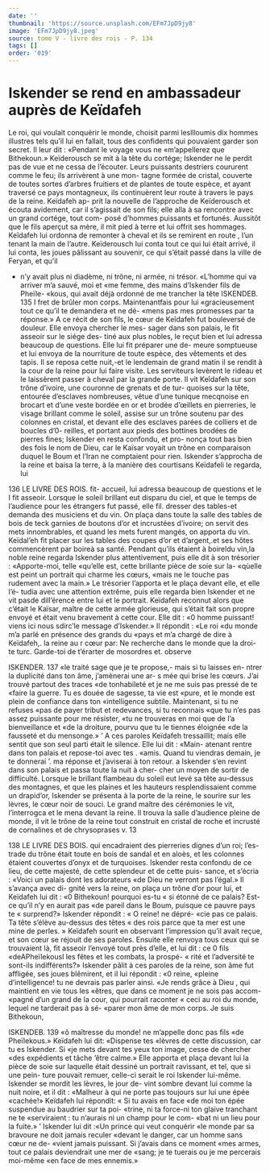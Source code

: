 ```yaml
---
date: ''
thumbnail: 'https://source.unsplash.com/EFm7JpD9jy8'
image: 'EFm7JpD9jy8.jpeg'
source: tome V - livre des rois - P. 134
tags: []
order: '019'
---
```


# Iskender se rend en ambassadeur auprès de Keïdafeh

Le roi, qui voulait conquérir le monde, choisit parmi lesllloumis dix hommes illustres tels qu’il lui
en fallait, tous des confidents qui pouvaient garder son secret. Il leur dit : «Pendant le voyage vous ne «m’appellerez que Bithekoun.» Keïderousch se mit
à la tête du cortége; Iskender ne le perdit pas de vue
et ne cessa de l’écouter. Leurs puissants destriers coururent comme le feu; ils arrivèrent à une mon- tagne formée de cristal, couverte de toutes sortes d’arbres fruitiers et de plantes de toute espèce, et ayant traversé ce pays montagneux, ils continuèrent leur route à travers le pays de la reine. Keïdafeh ap- prit la nouvelle de l’approche de Keïderousch et écouta avidement, car il s’agissait de son fils; elle
alla à sa rencontre avec un grand cortége, tout com- posé d’hommes puissants et fortunés. Aussitôt que le
fils aperçut sa mère, il mit pied à terre et lui offrit
ses hommages. Keîdafeh lui ordonna de remonter à cheval et ils se remirent en route , l’un tenant la main
de l’autre. Keïderousch lui conta tout ce qui lui était
arrivé, il lui conta, les joues pâlissant au souvenir,
ce qui s’était passé dans la ville de Feryan, et qu’il

- n’y avait plus ni diadème, ni trône, ni armée, ni trésor. «L’homme qui va arriver m’a sauvé, moi et
  «me femme, des mains d’Iskender fils de Pheïle- «kous, qui avait déjà ordonné de me trancher la tête
  ISKENDEB. 135 I fret de brûler mon corps. Maintenantfais pour lui
  «gracieusement tout ce qu’il te demandera et ne dé- «mens pas mes promesses par ta réponse.»
  A ce récit de son fils, le cœur de Keîdafeh fut bouleversé de douleur. Elle envoya chercher le mes- sager dans son palais, le fit asseoir sur le siége des- tiné aux plus nobles, le reçut bien et lui adressa beaucoup de questions. Elle lui fit préparer une de- meure somptueuse et lui envoya de la nourriture de toute espèce, des vêtements et des tapis. Il se reposa cette nuit,-et le lendemain de grand matin il se rendit à la cour de la reine pour lui faire visite. Les serviteurs levèrent le rideau et le laissèrent passer à cheval par la grande porte. Il vit Keîdafeh sur son trône d’ivoire, une couronne de grenats et de tur- quoises sur la tête, entourée d’esclaves nombreuses,
  vêtue d’une tunique mecqnoise en brocart et d’une
  veste bordée en or et brodée d’œillets en pierreries,
  le visage brillant comme le soleil, assise sur un trône soutenu par des colonnes en cristal, et devant elle des esclaves parées de colliers et de boucles d’0-
  reilles, et portant aux pieds des bottines brodées de pierres fines; Iskender en resta confondu, et pro- nonça tout bas bien des fois le nom de Dieu, car le Kaïsar voyait un trône en comparaison duquel le Boum et l’Iran ne comptaient pour rien.
  Iskender s’approcha de la reine et baisa la terre, à la manière des courtisans Keïdafeli le regarda, lui

136 LE LIVRE DES ROIS.
fit- accueil, lui adressa beaucoup de questions et le I fit asseoir. Lorsque le soleil brillant eut disparu du ciel, et que le temps de l’audience pour les étrangers
fut passé, elle fil. dresser des tables-et demanda des musiciens et du vin. On plaça dans toute la salle des tables de bois de teck garnies de boutons d’or et incrustées d’ivoire; on servit des mets innombrables,
et quand les mets furent mangés, on apporta du
vin. Keïdal’eh fit placer sur les tables des coupes d’or
et d’argent,.et ses hôtes commencèrent par boireà
sa santé. Pendant qu’ils étaient à boireldu vin,la
noble reine regarda Iskender plus attentivement, puis elle dit à son trésorier : «Apporte-moi, telle «qu’elle est, cette brillante pièce de soie sur la-
«qùelle est peint un portrait qui charme les cœurs, «mais ne le touche pas rudement avec la main.» Le trésorier l’apporta et le plaça devant elle, et elle l’é-
tudia avec une attention extrême, puis elle regarda bien Iskender et ne vit pasde dill’érence entre lui et
le portrait. Keïdafeh reconnut alors que c’était le
Kaïsar, maître de cette armée glorieuse, qui s’était
fait son propre envoyé et était venu bravement à cette
cour. Elle dit : «0 homme puissant! viens ici nous sdirc’le message d’Iskender.» Il répondit : «Le roi
«du monde m’a parlé en présence des grands du
«pays et m’a chargé de dire à Keïdafeh,. la reine au
r cœur par: Ne recherche dans le monde que la droi- te turc. Garde-toi de t’érarter de mosordres et. observe

ISKENDER. 137 «le traité sage que je te propose,- mais si tu laisses en-
ntrer la duplicité dans ton âme, j’amènerai une ar-
s mée qui brise les cœurs. J’ai trouvé partout des traces
«de tonhabileté et je ne me suis pas pressé de te «faire la guerre. Tu es douée de sagesse, ta vie est «pure, et le monde est plein de confiance dans ton «intelligence subtile. Maintenant, si tu ne refuses «pas de payer tribut et redevances, si tu reconnais «que tu n’es pas assez puissante pour me résister,
«tu ne trouveras en moi que de l’a bienveillance et
«de la droiture, pourvu que tu le tiennes éloignée
«de la fausseté et du mensonge.» ’
A ces paroles Keïdafeh tressaillit; mais elle sentit
que son seul parti était le silence. Elle lui dit : «Main-
atenant rentre dans ton palais et repose-toi avec tes .
«amis. Quand tu viendras demain, je te donnerai ’. ma réponse et j’aviserai à ton retour. a Iskender s’en
revint dans son palais et passa toute la nuit à cher- cher un moyen de sortir de difficulté. Lorsque le brillant flambeau du soleil eut levé sa tête au-dessus des montagnes, et que les plaines et les hauteurs resplendissaient comme un drapid’or, Iskender se
présenta à la porte de la reine, le sourire sur les lèvres, le cœur noir de souci. Le grand maître des cérémonies le vit, l’interrogca et le mena devant la
reine. Il trouva la salle d’audience pleine de monde,
il vit le trône de la reine tout construit en cristal de roche et incrusté de cornalines et de chrysoprases
v. 13

138 LE LIVRE DES BOIS.
qui encadraient des pierreries dignes d’un roi; l’es-
trade du trône était toute en bois de sandal et en aloès, et les colonnes étaient couvertes d’onyx et de
turquoises. Iskender resta confondu de ce lieu, de cette majesté, de cette splendeur et de cette puis- sance, et s’écria : «Voici un palais dont les adorateurs
«de Dieu ne verront pas l’égal.» Il s’avança avec di-
gnité vers la reine, on plaça un trône d’or pour lui,
et Keïdafeh lui dit : «0 Bithekoun! pourquoi es-tu « si étonné de ce palais? Est-ce qu’il n’y en aurait pas
«de pareil dans le Boum, puisque ce pauvre pays te « surprend?» Iskender répondit : « O reine! ne dépré-
«cie pas ce palais. Ta tête s’élève au-dessus des têtes
« des rois parce que ta mer est une mine de perles. »
Keïdafeh sourit en observant l’impression qu’il
avait reçue, et son cœur se réjouit de ses paroles.
Ensuite elle renvoya tous ceux qui se trouvaient là, fit asseoir l’envoyé tout près d’elle, et lui dit : ce 0 fils
«deAPheïlekousl les fêtes et les combats, la prospé- « rité et l’adversité te sont-ils indifférents?» Iskender
pâlit à ces paroles de la reine, son âme fut affligée,
ses joues blêmirent, et il lui répondit : «0 reine, «pleine d’intelligence! tu ne devrais pas parler ainsi. «Je rends grâce à Dieu , qui maintient en vie tous les «êtres, que dans ce moment je ne sois pas accom- «pagné d’un grand de la cour, qui pourrait raconter
« ceci au roi du monde, lequel ne tarderait pas à sé- «parer mon âme de mon corps. Je suis Bithekoun,

ISKENDEB. 139 «ô maîtresse du monde! ne m’appelle donc pas fils
«de Pheïlekous.» Keïdafeh lui dit: «Dispense tes
«lèvres de cette discussion, car tu es Iskender. Si «je mets devant tes yeux ton image, cesse de chercher «des expédients et tâche ’être calme.» Elle apporta
et plaça devant lui la pièce de soie sur laquelle était dessiné un portrait ravissant, et tel, que si une pein- ture pouvait remuer, celle-ci serait le roi Iskender lui-même. Iskender se mordit les lèvres, le jour de- vint sombre devant lui comme la nuit noire, et il dit : «Malheur à qui ne porte pas toujours sur lui une épée «cachée!» Keïdafeh lui répondit: « Si tu avais en face
«de moi ton épée suspendue au baudrier sur ta poi- «trine, ni ta force-ni ton glaive tranchant ne te «serviraient : tu n’aurais ni un champ pour le com- «bat ni un lieu pour la fuite.» ’
Iskender lui dit :«Un prince qui veut conquérir «le monde par sa bravoure ne doit jamais reculer «devant le danger, car un homme sans cœur ne de- «vient jamais puissant. Si j’avais dans ce moment «mes armes, tout ce palais deviendrait une mer de «sang; je te tuerais ou je me percerais moi-même «en face de mes ennemis.»
